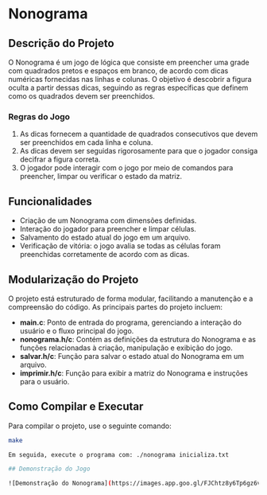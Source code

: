 # Nonograma

## Descrição do Projeto

O Nonograma é um jogo de lógica que consiste em preencher uma grade com quadrados pretos e espaços em branco, de acordo com dicas numéricas fornecidas nas linhas e colunas. O objetivo é descobrir a figura oculta a partir dessas dicas, seguindo as regras específicas que definem como os quadrados devem ser preenchidos.

### Regras do Jogo

1. As dicas fornecem a quantidade de quadrados consecutivos que devem ser preenchidos em cada linha e coluna.
2. As dicas devem ser seguidas rigorosamente para que o jogador consiga decifrar a figura correta.
3. O jogador pode interagir com o jogo por meio de comandos para preencher, limpar ou verificar o estado da matriz.

## Funcionalidades

- Criação de um Nonograma com dimensões definidas.
- Interação do jogador para preencher e limpar células.
- Salvamento do estado atual do jogo em um arquivo.
- Verificação de vitória: o jogo avalia se todas as células foram preenchidas corretamente de acordo com as dicas.

## Modularização do Projeto

O projeto está estruturado de forma modular, facilitando a manutenção e a compreensão do código. As principais partes do projeto incluem:

- **main.c**: Ponto de entrada do programa, gerenciando a interação do usuário e o fluxo principal do jogo.
- **nonograma.h/c**: Contém as definições da estrutura do Nonograma e as funções relacionadas à criação, manipulação e exibição do jogo.
- **salvar.h/c**: Função para salvar o estado atual do Nonograma em um arquivo.
- **imprimir.h/c**: Função para exibir a matriz do Nonograma e instruções para o usuário.

## Como Compilar e Executar

Para compilar o projeto, use o seguinte comando:

```bash
make

Em seguida, execute o programa com: ./nonograma inicializa.txt

## Demonstração do Jogo

![Demonstração do Nonograma](https://images.app.goo.gl/FJChtz8y6Tp6gz6v8)
